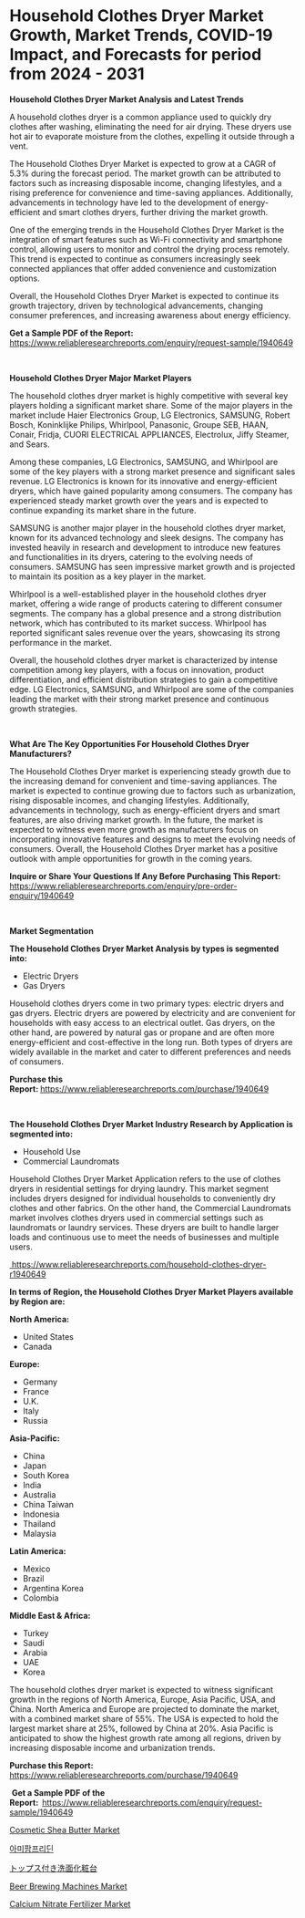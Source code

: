 <p><h1>Household Clothes Dryer Market Growth, Market Trends, COVID-19 Impact, and Forecasts for period from 2024 - 2031</h1></p><p><strong>Household Clothes Dryer Market Analysis and Latest Trends</strong></p>
<p><p>A household clothes dryer is a common appliance used to quickly dry clothes after washing, eliminating the need for air drying. These dryers use hot air to evaporate moisture from the clothes, expelling it outside through a vent. </p><p>The Household Clothes Dryer Market is expected to grow at a CAGR of 5.3% during the forecast period. The market growth can be attributed to factors such as increasing disposable income, changing lifestyles, and a rising preference for convenience and time-saving appliances. Additionally, advancements in technology have led to the development of energy-efficient and smart clothes dryers, further driving the market growth.</p><p>One of the emerging trends in the Household Clothes Dryer Market is the integration of smart features such as Wi-Fi connectivity and smartphone control, allowing users to monitor and control the drying process remotely. This trend is expected to continue as consumers increasingly seek connected appliances that offer added convenience and customization options.</p><p>Overall, the Household Clothes Dryer Market is expected to continue its growth trajectory, driven by technological advancements, changing consumer preferences, and increasing awareness about energy efficiency.</p></p>
<p><strong>Get a Sample PDF of the Report:&nbsp;</strong> <a href="https://www.reliableresearchreports.com/enquiry/request-sample/1940649">https://www.reliableresearchreports.com/enquiry/request-sample/1940649</a></p>
<p>&nbsp;</p>
<p><strong>Household Clothes Dryer Major Market Players</strong></p>
<p><p>The household clothes dryer market is highly competitive with several key players holding a significant market share. Some of the major players in the market include Haier Electronics Group, LG Electronics, SAMSUNG, Robert Bosch, Koninklijke Philips, Whirlpool, Panasonic, Groupe SEB, HAAN, Conair, Fridja, CUORI ELECTRICAL APPLIANCES, Electrolux, Jiffy Steamer, and Sears.</p><p>Among these companies, LG Electronics, SAMSUNG, and Whirlpool are some of the key players with a strong market presence and significant sales revenue. LG Electronics is known for its innovative and energy-efficient dryers, which have gained popularity among consumers. The company has experienced steady market growth over the years and is expected to continue expanding its market share in the future.</p><p>SAMSUNG is another major player in the household clothes dryer market, known for its advanced technology and sleek designs. The company has invested heavily in research and development to introduce new features and functionalities in its dryers, catering to the evolving needs of consumers. SAMSUNG has seen impressive market growth and is projected to maintain its position as a key player in the market.</p><p>Whirlpool is a well-established player in the household clothes dryer market, offering a wide range of products catering to different consumer segments. The company has a global presence and a strong distribution network, which has contributed to its market success. Whirlpool has reported significant sales revenue over the years, showcasing its strong performance in the market.</p><p>Overall, the household clothes dryer market is characterized by intense competition among key players, with a focus on innovation, product differentiation, and efficient distribution strategies to gain a competitive edge. LG Electronics, SAMSUNG, and Whirlpool are some of the companies leading the market with their strong market presence and continuous growth strategies.</p></p>
<p>&nbsp;</p>
<p><strong>What Are The Key Opportunities For Household Clothes Dryer Manufacturers?</strong></p>
<p><p>The Household Clothes Dryer market is experiencing steady growth due to the increasing demand for convenient and time-saving appliances. The market is expected to continue growing due to factors such as urbanization, rising disposable incomes, and changing lifestyles. Additionally, advancements in technology, such as energy-efficient dryers and smart features, are also driving market growth. In the future, the market is expected to witness even more growth as manufacturers focus on incorporating innovative features and designs to meet the evolving needs of consumers. Overall, the Household Clothes Dryer market has a positive outlook with ample opportunities for growth in the coming years.</p></p>
<p><strong>Inquire or Share Your Questions If Any Before Purchasing This Report:</strong> <a href="https://www.reliableresearchreports.com/enquiry/pre-order-enquiry/1940649">https://www.reliableresearchreports.com/enquiry/pre-order-enquiry/1940649</a></p>
<p>&nbsp;</p>
<p><strong>Market Segmentation</strong></p>
<p><strong>The Household Clothes Dryer Market Analysis by types is segmented into:</strong></p>
<p><ul><li>Electric Dryers</li><li>Gas Dryers</li></ul></p>
<p><p>Household clothes dryers come in two primary types: electric dryers and gas dryers. Electric dryers are powered by electricity and are convenient for households with easy access to an electrical outlet. Gas dryers, on the other hand, are powered by natural gas or propane and are often more energy-efficient and cost-effective in the long run. Both types of dryers are widely available in the market and cater to different preferences and needs of consumers.</p></p>
<p><strong>Purchase this Report:&nbsp;</strong><a href="https://www.reliableresearchreports.com/purchase/1940649">https://www.reliableresearchreports.com/purchase/1940649</a></p>
<p>&nbsp;</p>
<p><strong>The Household Clothes Dryer Market Industry Research by Application is segmented into:</strong></p>
<p><ul><li>Household Use</li><li>Commercial Laundromats</li></ul></p>
<p><p>Household Clothes Dryer Market Application refers to the use of clothes dryers in residential settings for drying laundry. This market segment includes dryers designed for individual households to conveniently dry clothes and other fabrics. On the other hand, the Commercial Laundromats market involves clothes dryers used in commercial settings such as laundromats or laundry services. These dryers are built to handle larger loads and continuous use to meet the needs of businesses and multiple users.</p></p>
<p><a href="https://www.reliableresearchreports.com/household-clothes-dryer-r1940649">&nbsp;https://www.reliableresearchreports.com/household-clothes-dryer-r1940649</a></p>
<p><strong>In terms of Region, the Household Clothes Dryer Market Players available by Region are:</strong></p>
<p>
    <p> <strong> North America: </strong>
        <ul>
            <li>United States</li>
            <li>Canada</li>
        </ul>
        </p> 
    <p> <strong> Europe: </strong>
        <ul>
            <li>Germany</li>
            <li>France</li>
            <li>U.K.</li>
            <li>Italy</li>
            <li>Russia</li>
        </ul>
        </p> 
    <p> <strong> Asia-Pacific: </strong>
        <ul>
            <li>China</li>
            <li>Japan</li>
            <li>South Korea</li>
            <li>India</li>
            <li>Australia</li>
            <li>China Taiwan</li>
            <li>Indonesia</li>
            <li>Thailand</li>
            <li>Malaysia</li>
        </ul>
        </p> 
    <p> <strong> Latin America: </strong>
        <ul>
            <li>Mexico</li>
            <li>Brazil</li>
            <li>Argentina Korea</li>
            <li>Colombia</li>
        </ul>
        </p> 
    <p> <strong> Middle East & Africa: </strong>
        <ul>
            <li>Turkey</li>
            <li>Saudi</li>
            <li>Arabia</li>
            <li>UAE</li>
            <li>Korea</li>
        </ul>
    </p>
    </p>
<p><p>The household clothes dryer market is expected to witness significant growth in the regions of North America, Europe, Asia Pacific, USA, and China. North America and Europe are projected to dominate the market, with a combined market share of 55%. The USA is expected to hold the largest market share at 25%, followed by China at 20%. Asia Pacific is anticipated to show the highest growth rate among all regions, driven by increasing disposable income and urbanization trends.</p></p>
<p><strong>Purchase this Report: </strong><a href="https://www.reliableresearchreports.com/purchase/1940649">https://www.reliableresearchreports.com/purchase/1940649</a></p>
<p>&nbsp;<strong>Get a Sample PDF of the Report:&nbsp;&nbsp;</strong><a href="https://www.reliableresearchreports.com/enquiry/request-sample/1940649">https://www.reliableresearchreports.com/enquiry/request-sample/1940649</a></p>
<p><strong></strong></p>
<p><p><a href="https://www.linkedin.com/pulse/cosmetic-shea-butter-market-research-report-provides-critical-r6pke?trackingId=2Jyr1ki5d3GyGbt5yZAWTQ%3D%3D">Cosmetic Shea Butter Market</a></p><p><a href="https://github.com/hxzi07639916/Market-Research-Report-List-1/blob/main/465060020153.md">아미팜프리딘</a></p><p><a href="https://github.com/ihabdkwlxs948/Market-Research-Report-List-1/blob/main/276679521938.md">トップス付き洗面化粧台</a></p><p><a href="https://github.com/guneycigdem35/Market-Research-Report-List-2/blob/main/beer-brewing-machines-market.md">Beer Brewing Machines Market</a></p><p><a href="https://issuu.com/reportprime-2/docs/calcium-nitrate-fertilizer-market-size-2030.pptx">Calcium Nitrate Fertilizer Market</a></p></p>